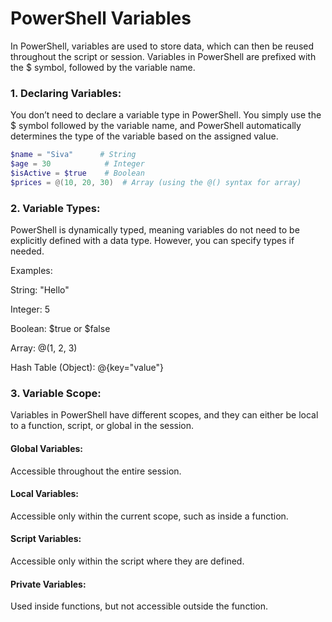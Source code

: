 
# PowerShell Variables

In PowerShell, variables are used to store data, which can then be reused throughout the script or session. Variables in PowerShell are prefixed with the $ symbol, followed by the variable name.

### 1. Declaring Variables:
You don’t need to declare a variable type in PowerShell. You simply use the $ symbol followed by the variable name, and PowerShell automatically determines the type of the variable based on the assigned value.

```powershell
$name = "Siva"      # String
$age = 30            # Integer
$isActive = $true    # Boolean
$prices = @(10, 20, 30)  # Array (using the @() syntax for array)
```

### 2. Variable Types: 
PowerShell is dynamically typed, meaning variables do not need to be explicitly defined with a data type. However, you can specify types if needed.

Examples:

String: "Hello"

Integer: 5

Boolean: $true or $false

Array: @(1, 2, 3)

Hash Table (Object): @{key="value"}

### 3. Variable Scope: 
Variables in PowerShell have different scopes, and they can either be local to a function, script, or global in the session.

####  Global Variables:
Accessible throughout the entire session.
#### Local Variables: 
Accessible only within the current scope, such as inside a function.
#### Script Variables: 
Accessible only within the script where they are defined.
#### Private Variables: 
Used inside functions, but not accessible outside the function.